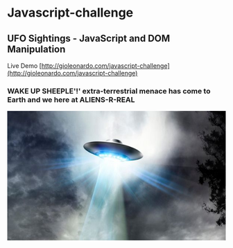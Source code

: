 # Javascript-challenge

## UFO Sightings - JavaScript and DOM Manipulation

Live Demo [http://gioleonardo.com/javascript-challenge](http://gioleonardo.com/javascript-challenge)

### WAKE UP SHEEPLE'!' extra-terrestrial menace has come to Earth and we here at ALIENS-R-REAL
![JPG](/static/images/ufo-2589983.jpg)
